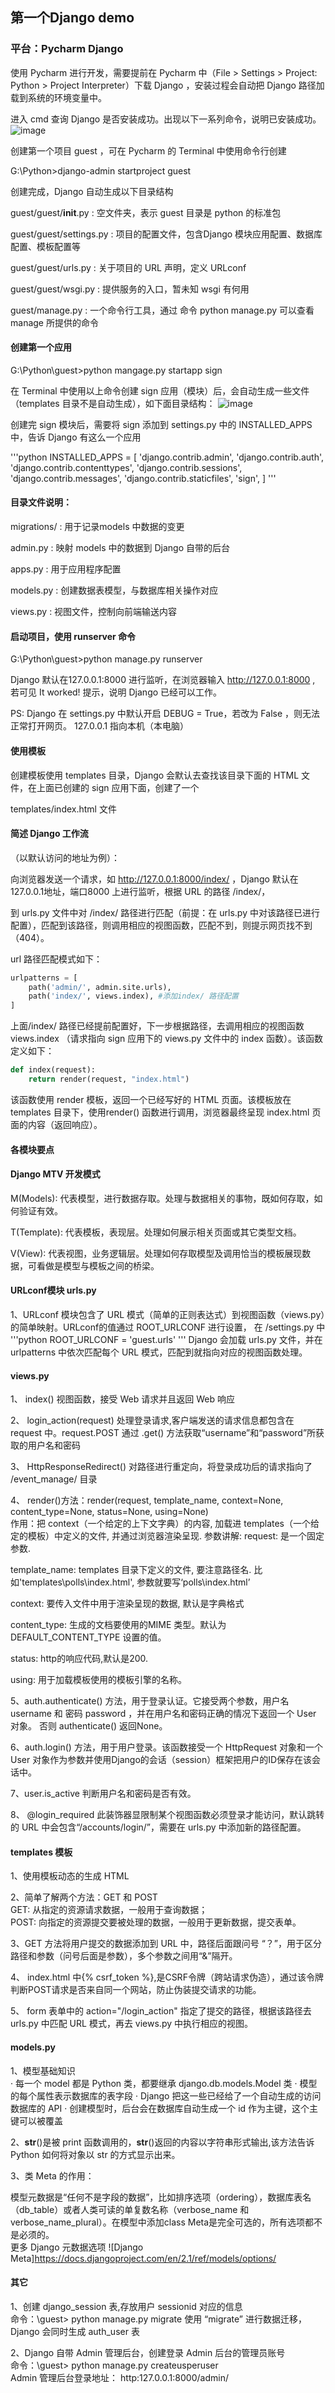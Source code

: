 ## 第一个Django demo
### 平台：Pycharm Django

使用 Pycharm 进行开发，需要提前在 Pycharm 中（File > Settings > Project: Python > Project Interpreter）下载 Django ，安装过程会自动把 Django 路径加载到系统的环境变量中。

进入 cmd 查询 Django 是否安装成功。出现以下一系列命令，说明已安装成功。
![image](https://github.com/chenzy01/guest/blob/master/image/%E6%9F%A5%E7%9C%8BDjango%E6%98%AF%E5%90%A6%E5%AE%89%E8%A3%85%E6%88%90%E5%8A%9F.png)


创建第一个项目 guest ，可在 Pycharm 的 Terminal 中使用命令行创建

G:\Python>django-admin startproject guest

创建完成，Django 自动生成以下目录结构

guest/guest/__init__.py : 空文件夹，表示 guest 目录是 python 的标准包

guest/guest/settings.py : 项目的配置文件，包含Django 模块应用配置、数据库配置、模板配置等

guest/guest/urls.py : 关于项目的 URL 声明，定义 URLconf

guest/guest/wsgi.py : 提供服务的入口，暂未知 wsgi 有何用

guest/manage.py : 一个命令行工具，通过 命令  python manage.py 可以查看 manage 所提供的命令

 

#### 创建第一个应用

G:\Python\guest>python mangage.py startapp sign

在 Terminal 中使用以上命令创建 sign 应用（模块）后，会自动生成一些文件（templates 目录不是自动生成），如下面目录结构：
![image](https://github.com/chenzy01/guest/blob/master/image/%E5%88%9B%E5%BB%BA%E7%AC%AC%E4%B8%80%E4%B8%AA%E5%BA%94%E7%94%A8.png)  

创建完 sign 模块后，需要将 sign 添加到 settings.py 中的 INSTALLED_APPS 中，告诉 Django 有这么一个应用

'''python
INSTALLED_APPS = [
    'django.contrib.admin',
    'django.contrib.auth',
    'django.contrib.contenttypes',
    'django.contrib.sessions',
    'django.contrib.messages',
    'django.contrib.staticfiles',
    'sign',
]
'''


#### 目录文件说明：

migrations/ : 用于记录models 中数据的变更

admin.py : 映射 models 中的数据到 Django 自带的后台

apps.py : 用于应用程序配置

models.py : 创建数据表模型，与数据库相关操作对应

views.py : 视图文件，控制向前端输送内容

 
#### 启动项目，使用 runserver 命令

G:\Python\guest>python manage.py runserver

Django 默认在127.0.0.1:8000 进行监听，在浏览器输入 http://127.0.0.1:8000 , 若可见 It worked! 提示，说明 Django 已经可以工作。

PS: Django 在 settings.py 中默认开启 DEBUG = True，若改为 False ，则无法正常打开网页。 127.0.0.1 指向本机（本电脑）

#### 使用模板

创建模板使用 templates 目录，Django 会默认去查找该目录下面的 HTML 文件，在上面已创建的 sign 应用下面，创建了一个

templates/index.html 文件

#### 简述 Django 工作流 
（以默认访问的地址为例）：

向浏览器发送一个请求，如 http://127.0.0.1:8000/index/ ，Django 默认在127.0.0.1地址，端口8000 上进行监听，根据 URL 的路径 /index/，

到 urls.py 文件中对 /index/ 路径进行匹配（前提：在 urls.py 中对该路径已进行配置），匹配到该路径，则调用相应的视图函数，匹配不到，则提示网页找不到（404）。

url 路径匹配模式如下：
```Python
urlpatterns = [
    path('admin/', admin.site.urls),
    path('index/', views.index), #添加index/ 路径配置
]
```

上面/index/ 路径已经提前配置好，下一步根据路径，去调用相应的视图函数 views.index （请求指向 sign 应用下的 views.py 文件中的 index 函数）。该函数定义如下：

```Python
def index(request):
    return render(request, "index.html")
```

该函数使用 render 模板，返回一个已经写好的 HTML 页面。该模板放在 templates 目录下，使用render() 函数进行调用，浏览器最终呈现 index.html 页面的内容（返回响应）。



#### 各模块要点

#### Django MTV 开发模式

M(Models): 代表模型，进行数据存取。处理与数据相关的事物，既如何存取，如何验证有效。

T(Template): 代表模板，表现层。处理如何展示相关页面或其它类型文档。

V(View): 代表视图，业务逻辑层。处理如何存取模型及调用恰当的模板展现数据，可看做是模型与模板之间的桥梁。

#### URLconf模块  urls.py

1、URLconf 模块包含了 URL 模式（简单的正则表达式）到视图函数（views.py）的简单映射。URLconf的值通过 ROOT_URLCONF 进行设置，
在 /settings.py 中  
'''python
ROOT_URLCONF = 'guest.urls'
'''
Django 会加载 urls.py 文件，并在 urlpatterns 中依次匹配每个 URL 模式，匹配到就指向对应的视图函数处理。


#### views.py 

1、 index() 视图函数，接受 Web 请求并且返回 Web 响应

2、 login_action(request) 处理登录请求,客户端发送的请求信息都包含在 request 中。request.POST 通过 .get() 方法获取“username”和“password”所获取的用户名和密码

3、 HttpResponseRedirect() 对路径进行重定向，将登录成功后的请求指向了 /event_manage/ 目录

4、 render()方法：render(request, template_name, context=None, content_type=None, status=None, using=None)  
作用：把 context（一个给定的上下文字典）的内容, 加载进 templates（一个给定的模板）中定义的文件, 并通过浏览器渲染呈现.
参数讲解:
request: 是一个固定参数.

template_name: templates 目录下定义的文件, 要注意路径名. 比如'templates\polls\index.html', 参数就要写‘polls\index.html’

context: 要传入文件中用于渲染呈现的数据, 默认是字典格式

content_type: 生成的文档要使用的MIME 类型。默认为DEFAULT_CONTENT_TYPE 设置的值。

status: http的响应代码,默认是200.

using: 用于加载模板使用的模板引擎的名称。

5、auth.authenticate() 方法，用于登录认证。它接受两个参数，用户名 username 和 密码 password ，并在用户名和密码正确的情况下返回一个 User 对象。 否则 authenticate() 返回None。

6、auth.login() 方法，用于用户登录。该函数接受一个 HttpRequest 对象和一个 User 对象作为参数并使用Django的会话（session）框架把用户的ID保存在该会话中。

7、user.is_active 判断用户名和密码是否有效。

8、 @login_required 此装饰器显限制某个视图函数必须登录才能访问，默认跳转的 URL 中会包含“/accounts/login/”，需要在 urls.py 中添加新的路径配置。

#### templates 模板

1、使用模板动态的生成 HTML

2、简单了解两个方法：GET 和 POST  
GET: 从指定的资源请求数据，一般用于查询数据；  
POST: 向指定的资源提交要被处理的数据，一般用于更新数据，提交表单。

3、GET 方法将用户提交的数据添加到 URL 中，路径后面跟问号 “？”，用于区分路径和参数（问号后面是参数），多个参数之间用“&”隔开。

4、 index.html 中{% csrf_token %},是CSRF令牌（跨站请求伪造），通过该令牌判断POST请求是否来自同一个网站，防止伪装提交请求的功能。

5、 form 表单中的 action="/login_action" 指定了提交的路径，根据该路径去 urls.py 中匹配 URL 模式，再去 views.py 中执行相应的视图。


#### models.py  

1、模型基础知识  
· 每一个 model 都是 Python 类，都要继承 django.db.models.Model 类
· 模型的每个属性表示数据库的表字段
· Django 把这一些已经给了一个自动生成的访问数据库的 API
· 创建模型时，后台会在数据库自动生成一个 id 作为主键，这个主键可以被覆盖

2、__str__()是被 print 函数调用的，__str__()返回的内容以字符串形式输出,该方法告诉 Python 如何将对象以 str 的方式显示出来。

3、类 Meta 的作用：  

模型元数据是“任何不是字段的数据”，比如排序选项（ordering），数据库表名（db_table）或者人类可读的单复数名称（verbose_name 和verbose_name_plural）。在模型中添加class Meta是完全可选的，所有选项都不是必须的。  
更多 Django 元数据选项 ![Django Meta]https://docs.djangoproject.com/en/2.1/ref/models/options/


#### 其它

1、创建 django_session 表,存放用户 sessionid 对应的信息  
   命令：\guest> python manage.py migrate  使用 “migrate” 进行数据迁移，Django 会同时生成 auth_user 表
   
2、Django 自带 Admin 管理后台，创建登录 Admin 后台的管理员账号  
   命令：\guest> python manage.py createusperuser   
   Admin 管理后台登录地址： http:127.0.0.1:8000/admin/  


   
 















